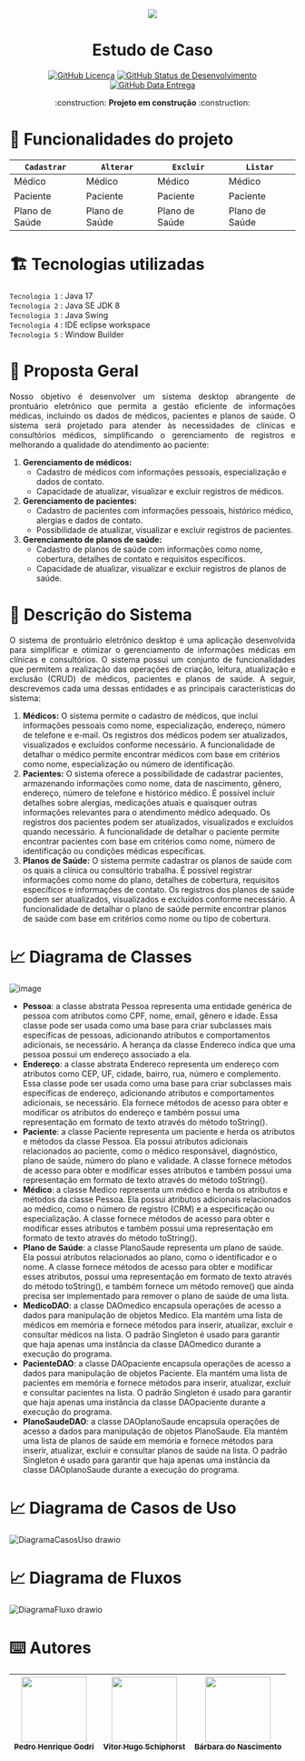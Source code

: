 <p align="center">
  <img ![Estudo De Caso - Java] src="https://github.com/GaspSoft/Virtual-Medic/assets/86849487/56dd41c5-489e-4fe4-8273-27fda192fb13">
</p>

<h1 align="center"> Estudo de Caso </h1>

<p align="center"><a href="https://github.com/pedrogodri/estudo-de-caso/blob/main/LICENSE"><img alt="GitHub Licença" src="https://img.shields.io/badge/License-CC0--1.0-blue"></a>
<a href="https://github.com/pedrogodri/estudo-de-caso/blob/main/STATUS"><img alt="GitHub Status de Desenvolvimento" src="https://img.shields.io/badge/Status-Desenvolvimento-blue"></a>
<a href="https://github.com/pedrogodri/estudo-de-caso/blob/main/RELEASE-DATE"><img alt="GitHub Data Entrega" src="https://img.shields.io/badge/Release%20Date-Dezembro-blue"></a></p>
<p align="center"> :construction: <b>Projeto em construção</b> :construction: </p>

# :hammer: Funcionalidades do projeto

| `Cadastrar` | `Alterar` | `Excluir` | `Listar`
| --- | --- | --- | --- | 
| Médico | Médico | Médico | Médico |
| Paciente | Paciente | Paciente | Paciente |
| Plano de Saúde | Plano de Saúde | Plano de Saúde | Plano de Saúde |

# 🏗️ Tecnologias utilizadas
`Tecnologia 1` : Java 17</br>
`Tecnologia 2` : Java SE JDK 8</br>
`Tecnologia 3` : Java Swing</br>
`Tecnologia 4` : IDE eclipse workspace</br>
`Tecnologia 5` : Window Builder</br>

# 📝 Proposta Geral
<p align="justify">Nosso objetivo é desenvolver um sistema desktop abrangente de prontuário eletrônico que permita a gestão eficiente de informações médicas, incluindo os dados de médicos, pacientes e planos de saúde. O sistema será projetado para atender às necessidades de clínicas e consultórios médicos, simplificando o gerenciamento de registros e melhorando a qualidade do atendimento ao paciente:</p>

1. **Gerenciamento de médicos:**
    - Cadastro de médicos com informações pessoais, especialização e dados de contato.
    - Capacidade de atualizar, visualizar e excluir registros de médicos.
2. **Gerenciamento de pacientes:**
    - Cadastro de pacientes com informações pessoais, histórico médico, alergias e dados de contato.
    - Possibilidade de atualizar, visualizar e excluir registros de pacientes.
3. **Gerenciamento de planos de saúde:**
    - Cadastro de planos de saúde com informações como nome, cobertura, detalhes de contato e requisitos específicos.
    - Capacidade de atualizar, visualizar e excluir registros de planos de saúde.

# 📃 Descrição do Sistema
<p align="justify">O sistema de prontuário eletrônico desktop é uma aplicação desenvolvida para simplificar e otimizar o gerenciamento de informações médicas em clínicas e consultórios. O sistema possui um conjunto de funcionalidades que permitem a realização das operações de criação, leitura, atualização e exclusão (CRUD) de médicos, pacientes e planos de saúde. A seguir, descrevemos cada uma dessas entidades e as principais características do sistema:</p>

1. **Médicos:**
O sistema permite o cadastro de médicos, que inclui informações pessoais como nome, especialização, endereço, número de telefone e e-mail. Os registros dos médicos podem ser atualizados, visualizados e excluídos conforme necessário. A funcionalidade de detalhar o médico permite encontrar médicos com base em critérios como nome, especialização ou número de identificação.
2. **Pacientes:**
O sistema oferece a possibilidade de cadastrar pacientes, armazenando informações como nome, data de nascimento, gênero, endereço, número de telefone e histórico médico. É possível incluir detalhes sobre alergias, medicações atuais e quaisquer outras informações relevantes para o atendimento médico adequado. Os registros dos pacientes podem ser atualizados, visualizados e excluídos quando necessário. A funcionalidade de detalhar o paciente permite encontrar pacientes com base em critérios como nome, número de identificação ou condições médicas específicas.
3. **Planos de Saúde:**
O sistema permite cadastrar os planos de saúde com os quais a clínica ou consultório trabalha. É possível registrar informações como nome do plano, detalhes de cobertura, requisitos específicos e informações de contato. Os registros dos planos de saúde podem ser atualizados, visualizados e excluídos conforme necessário. A funcionalidade de detalhar o plano de saúde permite encontrar planos de saúde com base em critérios como nome ou tipo de cobertura.

# 📈 Diagrama de Classes
<p align="center">

![image](https://github.com/pedrogodri/estudo-de-caso/assets/86849487/c3508f85-533a-4a58-8454-51deb4e2b297)
  </p>
  
  <ul>
  <li><b>Pessoa</b>: a classe abstrata Pessoa representa uma entidade genérica de pessoa com atributos como CPF, nome, email, gênero e idade. Essa classe pode ser usada como uma base para criar subclasses mais específicas de pessoas, adicionando atributos e comportamentos adicionais, se necessário. A herança da classe Endereco indica que uma pessoa possui um endereço associado a ela.
  <li><b>Endereço</b>: a classe abstrata Endereco representa um endereço com atributos como CEP, UF, cidade, bairro, rua, número e complemento. Essa classe pode ser usada como uma base para criar subclasses mais específicas de endereço, adicionando atributos e comportamentos adicionais, se necessário. Ela fornece métodos de acesso para obter e modificar os atributos do endereço e também possui uma representação em formato de texto através do método toString().
  <li><b>Paciente</b>: a classe Paciente representa um paciente e herda os atributos e métodos da classe Pessoa. Ela possui atributos adicionais relacionados ao paciente, como o médico responsável, diagnóstico, plano de saúde, número do plano e validade. A classe fornece métodos de acesso para obter e modificar esses atributos e também possui uma representação em formato de texto através do método toString().
  <li><b>Médico</b>: a classe Medico representa um médico e herda os atributos e métodos da classe Pessoa. Ela possui atributos adicionais relacionados ao médico, como o número de registro (CRM) e a especificação ou especialização. A classe fornece métodos de acesso para obter e modificar esses atributos e também possui uma representação em formato de texto através do método toString().
  <li><b>Plano de Saúde</b>:  a classe PlanoSaude representa um plano de saúde. Ela possui atributos relacionados ao plano, como o identificador e o nome. A classe fornece métodos de acesso para obter e modificar esses atributos, possui uma representação em formato de texto através do método toString(), e também fornece um método remove() que ainda precisa ser implementado para remover o plano de saúde de uma lista.
  <li><b>MedicoDAO</b>: a classe DAOmedico encapsula operações de acesso a dados para manipulação de objetos Medico. Ela mantém uma lista de médicos em memória e fornece métodos para inserir, atualizar, excluir e consultar médicos na lista. O padrão Singleton é usado para garantir que haja apenas uma instância da classe DAOmedico durante a execução do programa.
  <li><b>PacienteDAO</b>: a classe DAOpaciente encapsula operações de acesso a dados para manipulação de objetos Paciente. Ela mantém uma lista de pacientes em memória e fornece métodos para inserir, atualizar, excluir e consultar pacientes na lista. O padrão Singleton é usado para garantir que haja apenas uma instância da classe DAOpaciente durante a execução do programa.
  <li><b>PlanoSaudeDAO</b>: a classe DAOplanoSaude encapsula operações de acesso a dados para manipulação de objetos PlanoSaude. Ela mantém uma lista de planos de saúde em memória e fornece métodos para inserir, atualizar, excluir e consultar planos de saúde na lista. O padrão Singleton é usado para garantir que haja apenas uma instância da classe DAOplanoSaude durante a execução do programa.
</ul>
  
  
# 📈 Diagrama de Casos de Uso
<p align="center">
  
![DiagramaCasosUso drawio](https://github.com/GaspSoft/Virtual-Medic/assets/86849487/7fda6001-e3fe-4dad-801c-410a589cbb1f)
</p>
  
# 📈 Diagrama de Fluxos
<p align="center">

![DiagramaFluxo drawio](https://github.com/GaspSoft/Virtual-Medic/assets/86849487/1585ea69-7e5d-4f5f-965e-68acb924e9c5)


</p>


# ⌨️ Autores
| [<img src="https://avatars.githubusercontent.com/u/86849487?v=4" width=115><br><sub>Pedro Henrique Godri</sub>](https://github.com/pedrogodri) | [<img src="https://avatars.githubusercontent.com/u/111302374?v=4" width=115><br><sub>Vitor Hugo Schiphorst</sub>](https://github.com/VitorSchiphorst) |  [<img src="https://avatars.githubusercontent.com/u/114950761?v=4" width=115><br><sub>Bárbara do Nascimento</sub>](https://github.com/BahNasc) |
| :---: | :---: | :---:










